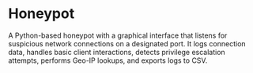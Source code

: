 # Honeypot
A Python-based honeypot with a graphical interface that listens for suspicious network connections on a designated port. It logs connection data, handles basic client interactions, detects privilege escalation attempts, performs Geo-IP lookups, and exports logs to CSV.
